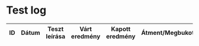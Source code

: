 # Test log

| ID | Dátum | Teszt leírása | Várt eredmény | Kapott eredmény | Átment/Megbukott | Tesztelő |
|----|-------|---------------|---------------|-----------------|------------------|----------|